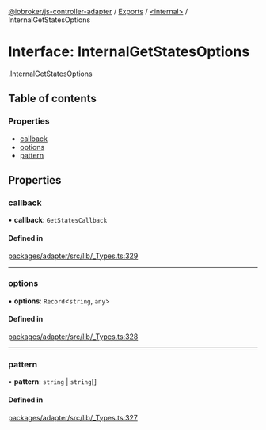 [@iobroker/js-controller-adapter](../README.md) / [Exports](../modules.md) / [<internal\>](../modules/internal_.md) / InternalGetStatesOptions

# Interface: InternalGetStatesOptions

[<internal>](../modules/internal_.md).InternalGetStatesOptions

## Table of contents

### Properties

- [callback](internal_.InternalGetStatesOptions.md#callback)
- [options](internal_.InternalGetStatesOptions.md#options)
- [pattern](internal_.InternalGetStatesOptions.md#pattern)

## Properties

### callback

• **callback**: `GetStatesCallback`

#### Defined in

[packages/adapter/src/lib/_Types.ts:329](https://github.com/ioBroker/ioBroker.js-controller/blob/b556621c/packages/adapter/src/lib/_Types.ts#L329)

___

### options

• **options**: `Record`<`string`, `any`\>

#### Defined in

[packages/adapter/src/lib/_Types.ts:328](https://github.com/ioBroker/ioBroker.js-controller/blob/b556621c/packages/adapter/src/lib/_Types.ts#L328)

___

### pattern

• **pattern**: `string` \| `string`[]

#### Defined in

[packages/adapter/src/lib/_Types.ts:327](https://github.com/ioBroker/ioBroker.js-controller/blob/b556621c/packages/adapter/src/lib/_Types.ts#L327)
